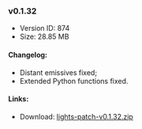 ### v0.1.32

*   Version ID: 874
*   Size: 28.85 MB

#### Changelog:

*   Distant emissives fixed;
*   Extended Python functions fixed.

#### Links:

*   Download: [lights-patch-v0.1.32.zip](?get=0.1.32)
